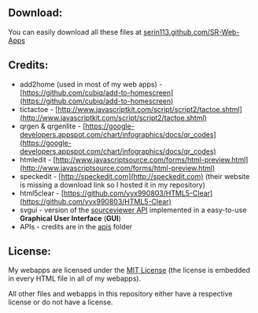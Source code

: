 ## Download:

You can easily download all these files at [serin113.github.com/SR-Web-Apps](http://serin113.github.com/SR-Web-Apps/)

## Credits:

* add2home (used in most of my web apps) - [https://github.com/cubiq/add-to-homescreen](https://github.com/cubiq/add-to-homescreen)
* tictactoe - [http://www.javascriptkit.com/script/script2/tactoe.shtml](http://www.javascriptkit.com/script/script2/tactoe.shtml)
* qrgen & qrgenlite - [https://google-developers.appspot.com/chart/infographics/docs/qr_codes](https://google-developers.appspot.com/chart/infographics/docs/qr_codes)
* htmledit - [http://www.javascriptsource.com/forms/html-preview.html](http://www.javascriptsource.com/forms/html-preview.html)
* speckedit - [http://speckedit.com](http://speckedit.com) (their website is missing a download link so I hosted it in my repository)
* html5clear - [https://github.com/yyx990803/HTML5-Clear](https://github.com/yyx990803/HTML5-Clear)
* svgui - version of the [sourceviewer API](http://test.serepo.site88.net/apis/apidocs.html#sourceviewer) implemented in a easy-to-use **Graphical User Interface** (**GUI**)
* APIs - credits are in the [apis](https://github.com/serin113/SR-Web-Apps/tree/master/apis) folder

## License:

My webapps are licensed under the [MIT License](http://www.opensource.org/licenses/mit-license.php) (the license is embedded in every HTML file in all of my webapps).

All other files and webapps in this repository either have a respective license or do not have a license.